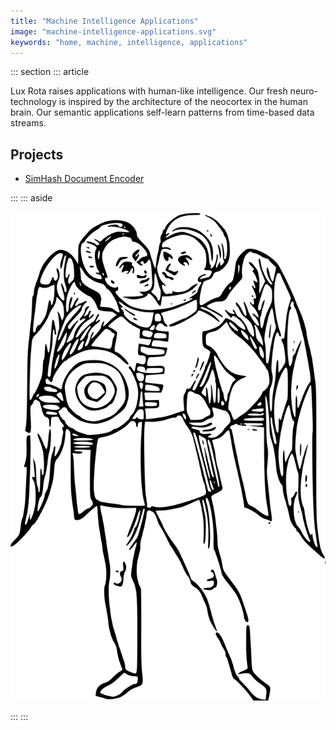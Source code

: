 ```yaml
---
title: "Machine Intelligence Applications"
image: "machine-intelligence-applications.svg"
keywords: "home, machine, intelligence, applications"
---
```


::: section
::: article

Lux Rota raises applications with human-like intelligence. Our fresh
neuro-technology is inspired by the architecture of the neocortex in the human
brain. Our semantic applications self-learn patterns from time-based data
streams.

## Projects

* [SimHash Document Encoder](/simhash-document-encoder)

:::
::: aside

![Machine Intelligence Theme Image](machine-intelligence-applications.svg)

:::
:::
